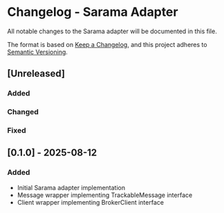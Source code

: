 # Changelog - Sarama Adapter

All notable changes to the Sarama adapter will be documented in this file.

The format is based on [Keep a Changelog](https://keepachangelog.com/en/1.1.0/),
and this project adheres to [Semantic Versioning](https://semver.org/spec/v2.0.0.html).

## [Unreleased]

### Added

### Changed

### Fixed

## [0.1.0] - 2025-08-12

### Added
- Initial Sarama adapter implementation
- Message wrapper implementing TrackableMessage interface  
- Client wrapper implementing BrokerClient interface